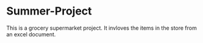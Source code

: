 # Summer-Project
This is a grocery supermarket project. It invloves the items in the store from an excel document.
